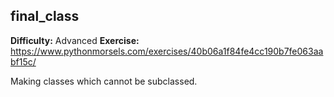 ## final_class
**Difficulty:** Advanced
**Exercise:** https://www.pythonmorsels.com/exercises/40b06a1f84fe4cc190b7fe063aabf15c/

Making classes which cannot be subclassed.
    